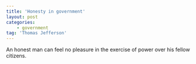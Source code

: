 ```yaml
---
title: 'Honesty in government'
layout: post
categories:
    - government
tag: 'Thomas Jefferson'
---
```


An honest man can feel no pleasure in the exercise of power over his fellow citizens.